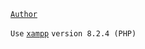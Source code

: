 [`Author`](https://explery.github.io)

`Use` [`xampp`](https://www.apachefriends.org) `version 8.2.4 (PHP)`